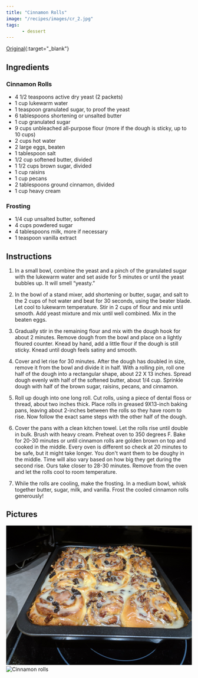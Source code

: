 ```yaml
---
title: "Cinnamon Rolls"
image: "/recipes/images/cr_2.jpg"
tags: 
      - dessert
---
```


[Original](https://www.twopeasandtheirpod.com/wprm_print/42397){:target="_blank"}

## Ingredients

### Cinnamon Rolls

* 4 1/2 teaspoons active dry yeast (2 packets)
* 1 cup lukewarm water
* 1 teaspoon granulated sugar, to proof the yeast
* 6 tablespoons shortening or unsalted butter
* 1 cup granulated sugar
* 9 cups unbleached all-purpose flour (more if the dough is sticky, up to 10 cups)
* 2 cups hot water
* 2 large eggs, beaten
* 1 tablespoon salt
* 1/2 cup softened butter, divided
* 1 1/2 cups brown sugar, divided
* 1 cup raisins
* 1 cup pecans
* 2 tablespoons ground cinnamon, divided
* 1 cup heavy cream

### Frosting

* 1/4 cup unsalted butter, softened
* 4 cups powdered sugar
* 4 tablespoons milk, more if necessary
* 1 teaspoon vanilla extract

## Instructions

1. In a small bowl, combine the yeast and a pinch of the granulated sugar with the lukewarm water and set aside for 5 minutes or until the yeast bubbles up. It will smell “yeasty.”

2. In the bowl of a stand mixer, add shortening or butter, sugar, and salt to the 2 cups of hot water and beat for 30 seconds, using the beater blade. Let cool to lukewarm temperature. Stir in 2 cups of flour and mix until smooth. Add yeast mixture and mix until well combined. Mix in the beaten eggs.

3. Gradually stir in the remaining flour and mix with the dough hook for about 2 minutes. Remove dough from the bowl and place on a lightly floured counter. Knead by hand, add a little flour if the dough is still sticky. Knead until dough feels satiny and smooth.

4. Cover and let rise for 30 minutes. After the dough has doubled in size, remove it from the bowl and divide it in half. With a rolling pin, roll one half of the dough into a rectangular shape, about 22 X 13 inches. Spread dough evenly with half of the softened butter, about 1/4 cup. Sprinkle dough with half of the brown sugar, raisins, pecans, and cinnamon.

5. Roll up dough into one long roll. Cut rolls, using a piece of dental floss or thread, about two inches thick. Place rolls in greased 9X13-inch baking pans, leaving about 2-inches between the rolls so they have room to rise. Now follow the exact same steps with the other half of the dough.

6. Cover the pans with a clean kitchen towel. Let the rolls rise until double in bulk. Brush with heavy cream. Preheat oven to 350 degrees F. Bake for 20-30 minutes or until cinnamon rolls are golden brown on top and cooked in the middle. Every oven is different so check at 20 minutes to be safe, but it might take longer. You don't want them to be doughy in the middle. Time will also vary based on how big they get during the second rise. Ours take closer to 28-30 minutes. Remove from the oven and let the rolls cool to room temperature.

7. While the rolls are cooling, make the frosting. In a medium bowl, whisk together butter, sugar, milk, and vanilla. Frost the cooled cinnamon rolls generously!

## Pictures

![Cinnamon rolls](images/cr_1.jpg)
![Cinnamon rolls](images/cr_2.jpg)
